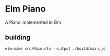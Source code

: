 # Elm Piano

A Piano implemented in Elm

## building

```
elm-make src/Main.elm --output ./build/main.js
```
